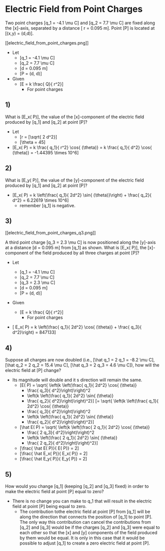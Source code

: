 # Electric Field from Point Charges

Two point charges \[q_1 = -4.1 \mu C\] and \[q_2 = 7.7 \mu C\]
are fixed along the \[x\]-axis, separated by a distance \[ r = 0.095 m\]. 
Point \[P\] is located at \[(x,y) = (d,d)\].

[[electric_field_from_point_charges.png]]

* Let
  * \[q_1 = -4.1 \mu C\]
  * \[q_2 = 7.7 \mu C\]
  * \[d = 0.095 m\]
  * \[P = (d, d)\]
* Given
  * \[E = k \frac{ Q}{ r^2}\]
      * For point charges

## 1)
What is \[E_x( P)\], the value of the \[x\]-component of the electric field 
produced by \[q_1\] and \[q_2\] at point \[P\]?

* Let
  * \[r = \[\sqrt{ 2 d^2}\]
  * \[\theta = 45\]
* \[E_x( P) = k \frac{ q_1}{ r^2} \cos{ (\theta)} 
    = k \frac{ q_1}{ d^2} \cos{ (\theta)} = -1.44395 \times 10^6\]

## 2)
What is \[E_y( P)\], the value of the \[y\]-component of the electric field 
produced by \[q_1\] and \[q_2\] at point \[P\]?

* \[E_x( P) = k \left(\frac{ q_1}{ 2d^2} \sin{ (\theta)}\right) + \frac{ q_2}{ d^2} = 6.22619 \times 10^6\]
  * remember \[q_1\] is negative.

## 3)
[[electric_field_from_point_charges_q3.png]]

A third point charge \[q_3 = 2.3 \mu C\] is now positioned along the \[y\]-axis 
at a distance \[d = 0.095 m\] from \[q_1\] as shown. What is \[E_x( P)\], the \[x\]-component 
of the field produced by all three charges at point \[P\]?

* Let
  * \[q_1 = -4.1 \mu C\]
  * \[q_2 = 7.7 \mu C\]
  * \[q_3 = 2.3 \mu C\]
  * \[d = 0.095 m\]
  * \[P = (d, d)\]
* Given
  * \[E = k \frac{ Q}{ r^2}\]
      * For point charges

* \[ E_x( P) = k \left(\frac{ q_1}{ 2d^2} \cos{ (\theta)} + \frac{ q_3}{ d^2}\right) = 847133\]

## 4)
Suppose all charges are now doubled (i.e., \[\hat q_1 = 2 q_1 = -8.2 \mu C\], 
\[\hat q_2 = 2 q_2 = 15.4 \mu C\], \[\hat q_3 = 2 q_3 = 4.6 \mu C\]), 
how will the electric field at \[P\] change?

* Its magnitude will double and it s direction will remain the same.
  * \[E( P) = \sqrt{ \left(k \left(\frac{ q_1}{ 2d^2} \cos{ (\theta)} 
    + \frac{ q_3}{ d^2}\right)\right)^2 
    + \left(k \left(\frac{ q_1}{ 2d^2} \sin{ (\theta)} 
    + \frac{ q_2}{ d^2}\right)\right)^2}\]
  \[= \sqrt{ \left(k \left(\frac{ q_1}{ 2d^2} \cos{ (\theta)} 
    + \frac{ q_3}{ d^2}\right)\right)^2 
    + \left(k \left(\frac{ q_1}{ 2d^2} \sin{ (\theta)} 
    + \frac{ q_2}{ d^2}\right)\right)^2}\]
  * \[\hat E( P) 
    = \sqrt{ \left(k \left(\frac{ 2 q_1}{ 2d^2} \cos{ (\theta)} 
    + \frac{ 2 q_3}{ d^2}\right)\right)^2 
    + \left(k \left(\frac{ 2 q_1}{ 2d^2} \sin{ (\theta)} 
    + \frac{ 2 q_2}{ d^2}\right)\right)^2}\]
  * \[\frac{ \hat E( P)}{ E( P)} = 2\]
  * \[\frac{ \hat E_x( P)}{ E_x( P)} = 2\]
  * \[\frac{ \hat E_y( P)}{ E_y( P)} = 2\]


## 5)
How would you change \[q_1\] (keeping \[q_2\] and \[q_3\] fixed) in order to make 
the electric field at point \[P\] equal to zero?

* There is no change you can make to q_1 that will result in the electric field at 
  point \[P\] being equal to zero.
  * The contribution tothe electric field at point \[P\] from \[q_1\] will be along 
    the direction that connects the position of \[q_1\] to point \[P\]. The only way 
    this contribution can cancel the contributions from \[q_2\] and \[q_3\] would be 
    if the charges \[q_2\] and \[q_3\] were equal to each other so that the \[x\] 
    and \[y\] components of the field produced by them would be equal. It is only 
    in this case that it would be possible to adjust \[q_1\] to create a zero electric 
    field at point \[P\].